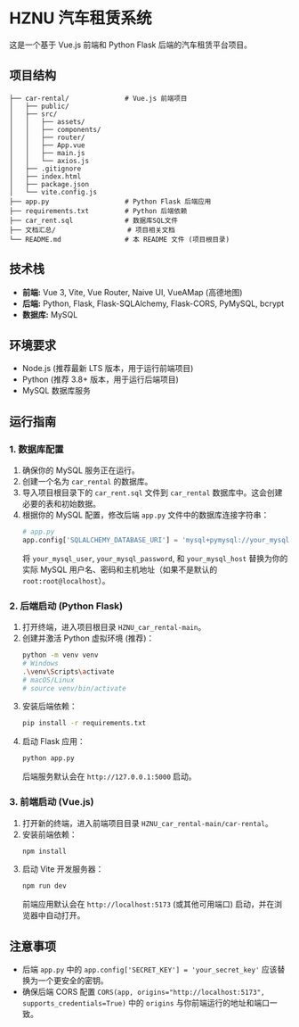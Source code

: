 # HZNU 汽车租赁系统

这是一个基于 Vue.js 前端和 Python Flask 后端的汽车租赁平台项目。

## 项目结构

```
├── car-rental/              # Vue.js 前端项目
│   ├── public/
│   ├── src/
│   │   ├── assets/
│   │   ├── components/
│   │   ├── router/
│   │   ├── App.vue
│   │   ├── main.js
│   │   └── axios.js
│   ├── .gitignore
│   ├── index.html
│   ├── package.json
│   └── vite.config.js 
├── app.py                   # Python Flask 后端应用
├── requirements.txt         # Python 后端依赖
├── car_rent.sql             # 数据库SQL文件
├── 文档汇总/                  # 项目相关文档
└── README.md                # 本 README 文件 (项目根目录)
```

## 技术栈

*   **前端:** Vue 3, Vite, Vue Router, Naive UI, VueAMap (高德地图)
*   **后端:** Python, Flask, Flask-SQLAlchemy, Flask-CORS, PyMySQL, bcrypt
*   **数据库:** MySQL

## 环境要求

*   Node.js (推荐最新 LTS 版本，用于运行前端项目)
*   Python (推荐 3.8+ 版本，用于运行后端项目)
*   MySQL 数据库服务

## 运行指南

### 1. 数据库配置

1.  确保你的 MySQL 服务正在运行。
2.  创建一个名为 `car_rental` 的数据库。
3.  导入项目根目录下的 `car_rent.sql` 文件到 `car_rental` 数据库中。这会创建必要的表和初始数据。
4.  根据你的 MySQL 配置，修改后端 `app.py` 文件中的数据库连接字符串：
    ```python
    # app.py
    app.config['SQLALCHEMY_DATABASE_URI'] = 'mysql+pymysql://your_mysql_user:your_mysql_password@your_mysql_host/car_rental'
    ```
    将 `your_mysql_user`, `your_mysql_password`, 和 `your_mysql_host` 替换为你的实际 MySQL 用户名、密码和主机地址（如果不是默认的 `root:root@localhost`）。

### 2. 后端启动 (Python Flask)

1.  打开终端，进入项目根目录 `HZNU_car_rental-main`。
2.  创建并激活 Python 虚拟环境 (推荐)：
    ```bash
    python -m venv venv
    # Windows
    .\venv\Scripts\activate
    # macOS/Linux
    # source venv/bin/activate
    ```
3.  安装后端依赖：
    ```bash
    pip install -r requirements.txt
    ```
4.  启动 Flask 应用：
    ```bash
    python app.py
    ```
    后端服务默认会在 `http://127.0.0.1:5000` 启动。

### 3. 前端启动 (Vue.js)

1.  打开新的终端，进入前端项目目录 `HZNU_car_rental-main/car-rental`。
2.  安装前端依赖：
    ```bash
    npm install
    ```
3.  启动 Vite 开发服务器：
    ```bash
    npm run dev
    ```
    前端应用默认会在 `http://localhost:5173` (或其他可用端口) 启动，并在浏览器中自动打开。


## 注意事项

*   后端 `app.py` 中的 `app.config['SECRET_KEY'] = 'your_secret_key'` 应该替换为一个更安全的密钥。
*   确保后端 CORS 配置 `CORS(app, origins="http://localhost:5173", supports_credentials=True)` 中的 `origins` 与你前端运行的地址和端口一致。